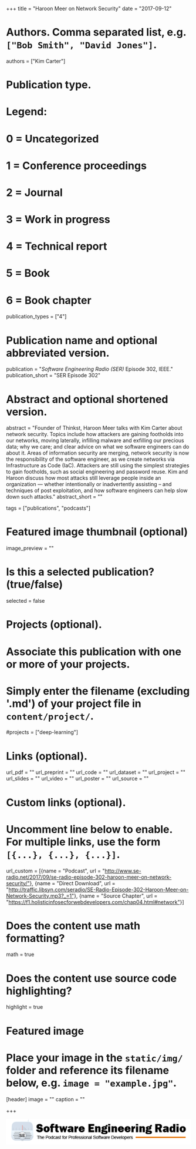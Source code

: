+++
title = "Haroon Meer on Network Security"
date = "2017-09-12"

# Authors. Comma separated list, e.g. `["Bob Smith", "David Jones"]`.
authors = ["Kim Carter"]

# Publication type.
# Legend:
# 0 = Uncategorized
# 1 = Conference proceedings
# 2 = Journal
# 3 = Work in progress
# 4 = Technical report
# 5 = Book
# 6 = Book chapter
publication_types = ["4"]

# Publication name and optional abbreviated version.
publication = "*Software Engineering Radio (SER)* Episode 302, IEEE."
publication_short = "SER Episode 302"

# Abstract and optional shortened version.
abstract = "Founder of Thinkst, Haroon Meer talks with Kim Carter about network security. Topics include how attackers are gaining footholds into our networks, moving laterally, infilling malware and exfilling our precious data; why we care; and clear advice on what we software engineers can do about it. Areas of information security are merging, network security is now the responsibility of the software engineer, as we create networks via Infrastructure as Code (IaC). Attackers are still using the simplest strategies to gain footholds, such as social engineering and password reuse. Kim and Haroon discuss how most attacks still leverage people inside an organization — whether intentionally or inadvertently assisting – and techniques of post exploitation, and how software engineers can help slow down such attacks."
abstract_short = ""

tags = ["publications", "podcasts"]

# Featured image thumbnail (optional)
image_preview = ""

# Is this a selected publication? (true/false)
selected = false

# Projects (optional).
#   Associate this publication with one or more of your projects.
#   Simply enter the filename (excluding '.md') of your project file in `content/project/`.
#projects = ["deep-learning"]
 

# Links (optional).
url_pdf = ""
url_preprint = ""
url_code = ""
url_dataset = ""
url_project = ""
url_slides = ""
url_video = ""
url_poster = ""
url_source = ""

# Custom links (optional).
#   Uncomment line below to enable. For multiple links, use the form `[{...}, {...}, {...}]`.
url_custom = [{name = "Podcast", url = "http://www.se-radio.net/2017/09/se-radio-episode-302-haroon-meer-on-network-security/"}, {name = "Direct Download", url = "http://traffic.libsyn.com/seradio/SE-Radio-Episode-302-Haroon-Meer-on-Network-Security.mp3?_=1"}, {name = "Source Chapter", url = "https://f1.holisticinfosecforwebdevelopers.com/chap04.html#network"}]

# Does the content use math formatting?
math = true

# Does the content use source code highlighting?
highlight = true

# Featured image
# Place your image in the `static/img/` folder and reference its filename below, e.g. `image = "example.jpg"`.
[header]
image = ""
caption = ""

+++

[![Software Engineering Radio](../../img/publication/se-radio-logo.png)](http://www.se-radio.net/team/kim-carter/)
